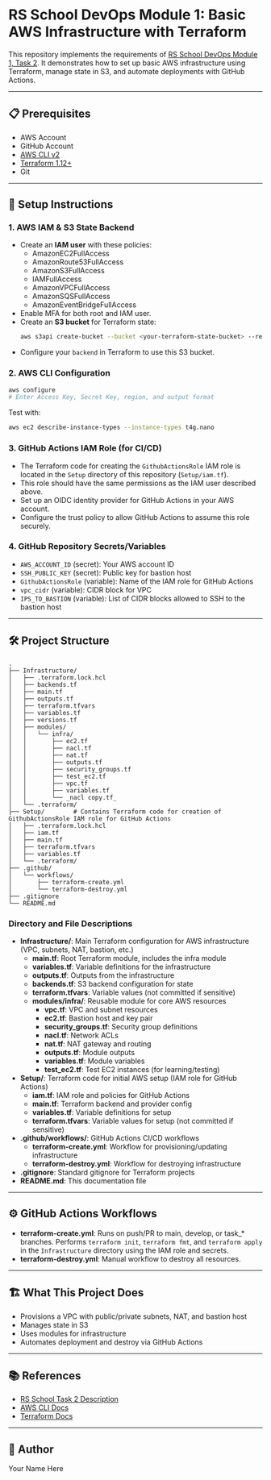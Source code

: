# RS School DevOps Module 1: Basic AWS Infrastructure with Terraform

This repository implements the requirements of [RS School DevOps Module 1, Task 2](https://github.com/rolling-scopes-school/tasks/blob/master/devops/modules/1_basic-configuration/task_2.md). It demonstrates how to set up basic AWS infrastructure using Terraform, manage state in S3, and automate deployments with GitHub Actions.

---

## 📋 Prerequisites
- AWS Account
- GitHub Account
- [AWS CLI v2](https://docs.aws.amazon.com/cli/latest/userguide/getting-started-install.html)
- [Terraform 1.12+](https://learn.hashicorp.com/tutorials/terraform/install-cli)
- Git

---

## 🚀 Setup Instructions

### 1. AWS IAM & S3 State Backend
- Create an **IAM user** with these policies:
  - AmazonEC2FullAccess
  - AmazonRoute53FullAccess
  - AmazonS3FullAccess
  - IAMFullAccess
  - AmazonVPCFullAccess
  - AmazonSQSFullAccess
  - AmazonEventBridgeFullAccess
- Enable MFA for both root and IAM user.
- Create an **S3 bucket** for Terraform state:
  ```bash
  aws s3api create-bucket --bucket <your-terraform-state-bucket> --region <your-region>
  ```
- Configure your `backend` in Terraform to use this S3 bucket.

### 2. AWS CLI Configuration
```bash
aws configure
# Enter Access Key, Secret Key, region, and output format
```
Test with:
```bash
aws ec2 describe-instance-types --instance-types t4g.nano
```

### 3. GitHub Actions IAM Role (for CI/CD)
- The Terraform code for creating the `GithubActionsRole` IAM role is located in the `Setup` directory of this repository (`Setup/iam.tf`).
- This role should have the same permissions as the IAM user described above.
- Set up an OIDC identity provider for GitHub Actions in your AWS account.
- Configure the trust policy to allow GitHub Actions to assume this role securely.

### 4. GitHub Repository Secrets/Variables
- `AWS_ACCOUNT_ID` (secret): Your AWS account ID
- `SSH_PUBLIC_KEY` (secret): Public key for bastion host
- `GithubActionsRole` (variable): Name of the IAM role for GitHub Actions
- `vpc_cidr` (variable): CIDR block for VPC
- `IPS_TO_BASTION` (variable): List of CIDR blocks allowed to SSH to the bastion host

---

## 🛠️ Project Structure
```
.
├── Infrastructure/
│   ├── .terraform.lock.hcl
│   ├── backends.tf
│   ├── main.tf
│   ├── outputs.tf
│   ├── terraform.tfvars
│   ├── variables.tf
│   ├── versions.tf
│   ├── modules/
│   │   └── infra/
│   │       ├── ec2.tf
│   │       ├── nacl.tf
│   │       ├── nat.tf
│   │       ├── outputs.tf
│   │       ├── security_groups.tf
│   │       ├── test_ec2.tf
│   │       ├── vpc.tf
│   │       ├── variables.tf
│   │       └── _nacl copy.tf_
│   └── .terraform/
├── Setup/        # Contains Terraform code for creation of GithubActionsRole IAM role for GitHub Actions
│   ├── .terraform.lock.hcl
│   ├── iam.tf
│   ├── main.tf
│   ├── terraform.tfvars
│   ├── variables.tf
│   └── .terraform/
├── .github/
│   └── workflows/
│       ├── terraform-create.yml
│       └── terraform-destroy.yml
├── .gitignore
└── README.md
```

### Directory and File Descriptions
- **Infrastructure/**: Main Terraform configuration for AWS infrastructure (VPC, subnets, NAT, bastion, etc.)
  - **main.tf**: Root Terraform module, includes the infra module
  - **variables.tf**: Variable definitions for the infrastructure
  - **outputs.tf**: Outputs from the infrastructure
  - **backends.tf**: S3 backend configuration for state
  - **terraform.tfvars**: Variable values (not committed if sensitive)
  - **modules/infra/**: Reusable module for core AWS resources
    - **vpc.tf**: VPC and subnet resources
    - **ec2.tf**: Bastion host and key pair
    - **security_groups.tf**: Security group definitions
    - **nacl.tf**: Network ACLs
    - **nat.tf**: NAT gateway and routing
    - **outputs.tf**: Module outputs
    - **variables.tf**: Module variables
    - **test_ec2.tf**: Test EC2 instances (for learning/testing)
- **Setup/**: Terraform code for initial AWS setup (IAM role for GitHub Actions)
  - **iam.tf**: IAM role and policies for GitHub Actions
  - **main.tf**: Terraform backend and provider config
  - **variables.tf**: Variable definitions for setup
  - **terraform.tfvars**: Variable values for setup (not committed if sensitive)
- **.github/workflows/**: GitHub Actions CI/CD workflows
  - **terraform-create.yml**: Workflow for provisioning/updating infrastructure
  - **terraform-destroy.yml**: Workflow for destroying infrastructure
- **.gitignore**: Standard gitignore for Terraform projects
- **README.md**: This documentation file

---

## ⚙️ GitHub Actions Workflows
- **terraform-create.yml**: Runs on push/PR to main, develop, or task_* branches. Performs `terraform init`, `terraform fmt`, and `terraform apply` in the `Infrastructure` directory using the IAM role and secrets.
- **terraform-destroy.yml**: Manual workflow to destroy all resources.

---

## 🏗️ What This Project Does
- Provisions a VPC with public/private subnets, NAT, and bastion host
- Manages state in S3
- Uses modules for infrastructure
- Automates deployment and destroy via GitHub Actions

---

## 📚 References
- [RS School Task 2 Description](https://github.com/rolling-scopes-school/tasks/blob/master/devops/modules/1_basic-configuration/task_2.md)
- [AWS CLI Docs](https://docs.aws.amazon.com/cli/latest/userguide/getting-started-install.html)
- [Terraform Docs](https://developer.hashicorp.com/terraform/docs)

---

## 👤 Author
Your Name Here
